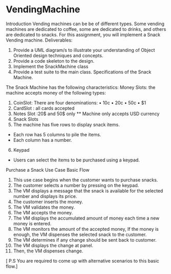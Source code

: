 # VendingMachine
Introduction
Vending machines can be be of different types. Some vending machines are dedicated to coffee,
some are dedicated to drinks, and others are dedicated to snacks. For this assignment, you will
implement a Snack Vending machine.
Deliverables:
1. Provide a UML diagram/s to illustrate your understanding of Object Oriented design
techniques and concepts.
2. Provide a code skeleton to the design.
3. Implement the SnackMachine class
4. Provide a test suite to the main class.
Specifications of the Snack Machine.

The Snack Machine has the following characteristics:
Money Slots: the machine accepts money of the following types:
 1. CoinSlot: There are four denominations: • 10c • 20c • 50c • $1
 2. CardSlot : all cards accepted
 3. Notes Slot :20$ and 50$ only
 **  Machine only accepts USD currency
 4. Snack Slots
 5. The machine has five rows to display snack items.
 * Each row has 5 columns to pile the items.
 * Each column has a number.
 6. Keypad
 * Users can select the items to be purchased using a keypad.

Purchase a Snack Use Case
Basic Flow
1. This use case begins when the customer wants to purchase snacks.
2. The customer selects a number by pressing on the keypad.
3. The VM displays a message that the snack is available for the selected number and
displays its price.
4. The customer inserts the money.
5. The VM validates the money.
6. The VM accepts the money.
7. The VM displays the accumulated amount of money each time a new money is entered.
8. The VM monitors the amount of the accepted money, If the money is enough, the VM
dispenses the selected snack to the customer.
9. The VM determines if any change should be sent back to customer.
10. The VM displays the change at panel.
11. Then, the VM dispenses change.

[ P.S You are required to come up with alternative scenarios to this basic flow.]

